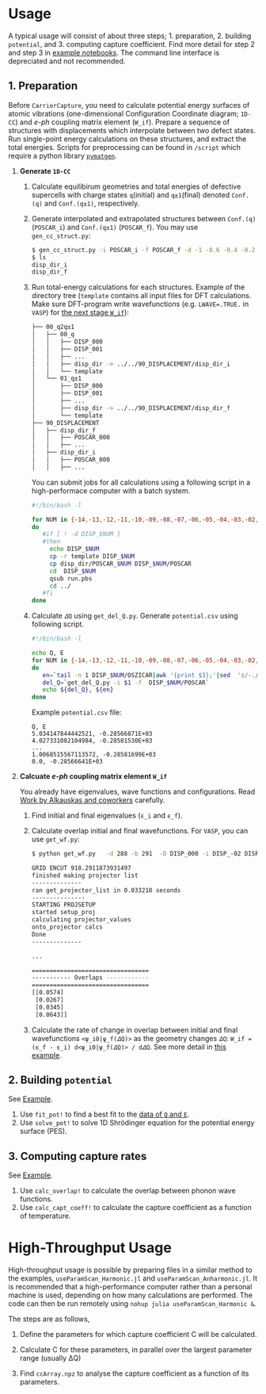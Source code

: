 # Usage

A typical usage will consist of about three steps; 1. preparation, 2. building `potential`, and 3. computing capture coefficient. Find more detail for step 2 and step 3 in [example notebooks](https://github.com/WMD-group/CarrierCapture.jl/tree/master/example/notebook). The command line interface is depreciated and not recommended.

## 1. Preparation

Before `CarrierCapture`, you need to calculate potential energy surfaces of atomic vibrations (one-dimensional Configuration Coordinate diagram; `1D-CC`) and _e-ph_ coupling matrix element (`W_if`). Prepare a sequence of structures with displacements which interpolate between two defect states. Run single-point energy calculations on these structures, and extract the total energies. Scripts for preprocessing can be found in `/script` which require a python library [`pymatgen`](http://pymatgen.org).

1. **Generate `1D-CC`**

   1. Calculate equilibirum geometries and total energies of defective supercells with charge states `q`(initial) and `q±1`(final) denoted `Conf.(q)` and `Conf.(q±1)`, respectively.

   2. Generate interpolated and extrapolated structures between `Conf.(q)` (`POSCAR_i`) and `Conf.(q±1)` (`POSCAR_f`). You may use `gen_cc_struct.py`:

      ```bash
      $ gen_cc_struct.py -i POSCAR_i -f POSCAR_f -d -1 -0.6 -0.4 -0.2 -0.1 0 0.1 0.2 0.4 0.6 1.0
      $ ls
      disp_dir_i
      disp_dir_f
      ```

   3. Run total-energy calculations for each structures. Example of the directory tree (`template` contains all input files for DFT calculations. Make sure DFT-program write wavefunctions (e.g. `LWAVE=.TRUE.` in `VASP`) for [the next stage `W_if`](#wif)):

      ```bash
      ├── 00_q2q±1
      │   ├── 00_q
      │   │   ├── DISP_000
      │   │   ├── DISP_001
      │   │   ├── ...
      │   │   ├── disp_dir -> ../../90_DISPLACEMENT/disp_dir_i
      │   │   └── template
      │   └── 01_q±1
      │       ├── DISP_000
      │       ├── DISP_001
      │       ├── ...
      │       ├── disp_dir -> ../../90_DISPLACEMENT/disp_dir_f
      │       └── template
      ├── 90_DISPLACEMENT
      │   ├── disp_dir_f
      │   │   ├── POSCAR_000
      │   │   ├── ...
      │   ├── disp_dir_i
      │   │   ├── POSCAR_000
      │   │   ├── ...
      ```

      You can submit jobs for all calculations using a following script in a high-performace computer with a batch system.

      ```bash
      #!/bin/bash -l

      for NUM in {-14,-13,-12,-11,-10,-09,-08,-07,-06,-05,-04,-03,-02,-01,000,001,002,003,004,005,006,007,008,009,010,011,012,013,014}
      do
         #if [ ! -d DISP_$NUM ]
         #then
           echo DISP_$NUM
           cp -r template DISP_$NUM
           cp disp_dir/POSCAR_$NUM DISP_$NUM/POSCAR
           cd  DISP_$NUM
           qsub run.pbs
           cd ../
         #fi
      done
      ```

   4. Calculate `𝛥Q` using `get_del_Q.py`. Generate `potential.csv` using following script.<a name="qe_data"></a>

      ```bash
      #!/bin/bash -l

      echo Q, E
      for NUM in {-14,-13,-12,-11,-10,-09,-08,-07,-06,-05,-04,-03,-02,-01,000,001,002,003,004,005,006,007,008,009,010,011,012,013,014}
      do
         en=`tail -n 1 DISP_$NUM/OSZICAR|awk '{print $3};'|sed  's/-./-0./' `
         del_Q=`get_del_Q.py -i $1 -f  DISP_$NUM/POSCAR`
         echo ${del_Q}, ${en}
      done
      ```

      Example `potential.csv` file:

      ```
      Q, E
      5.034147844442521, -0.28566871E+03
      4.027331082104984, -0.28581530E+03
      ...
      1.0068515567113572, -0.28581699E+03
      0.0, -0.28566641E+03
      ```



2. **Calcuate _e-ph_ coupling matrix element `W_if`** <a name="wif"></a>

   You already have eigenvalues, wave functions and configurations. Read [Work by Alkauskas and coworkers](https://journals.aps.org/prb/abstract/10.1103/PhysRevB.90.075202) carefully.

   1. Find initial and final eigenvalues (`ϵ_i` and `ϵ_f`).

   2. Calculate overlap initial and final wavefunctions. For `VASP`, you can use `get_wf.py`:
   
      ```bash
      $ python get_wf.py   -d 288 -b 291  -D DISP_000 -i DISP_-02 DISP_-01 DISP_001 DISP_002
      
      GRID ENCUT 918.2911873931497
      finished making projector list
      --------------
      ran get_projector_list in 0.033210 seconds
      ---------------
      STARTING PROJSETUP
      started setup_proj
      calculating projector_values
      onto_projector calcs
      Done
      --------------
      
      ...
      
      =================================
      ----------- Overlaps ------------
      =================================
      [[0.0574]
       [0.0267]
       [0.0345]
       [0.0643]]
      ```
   
   3. Calculate the rate of change in overlap between initial and final wavefunctions `<ψ_i0|ψ_f(𝛥Q)>` as the geometry changes `𝛥Q`:
      `W_if = (ϵ_f - ϵ_i) d<ψ_i0|ψ_f(𝛥Q)> / d𝛥Q`. See more detail in [this example](https://github.com/WMD-group/CarrierCapture.jl/blob/master/example/notebook/e-ph.ipynb).
   
## 2. Building `potential`
See [Example](https://github.com/WMD-group/CarrierCapture.jl/blob/master/example/notebook/Anharmonic%20(DX%20center).ipynb).

  1. Use `fit_pot!` to find a best fit to the [data of `Q` and `E`](#qe_data). 
  2. Use `solve_pot!` to solve 1D Shrödinger equation for the potential energy surface (PES).

## 3. Computing capture rates
See [Example](https://github.com/WMD-group/CarrierCapture.jl/blob/master/example/notebook/Anharmonic%20(DX%20center).ipynb).

  1. Use `calc_overlap!` to calculate the overlap between phonon wave functions.
  2. Use `calc_capt_coeff!` to calculate the capture coefficient as a function of temperature.



# High-Throughput Usage
High-throughput usage is possible by preparing files in a similar method to the examples, `useParamScan_Harmonic.jl` and `useParamScan_Anharmonic.jl`. It is recommended that a high-performance computer rather than a personal machine is used, depending on how many calculations are performed. The code can then be run remotely using `nohup julia useParamScan_Harmonic &`.

The steps are as follows,
1. Define the parameters for which capture coefficient C will be calculated.

2. Calculate C for these parameters, in parallel over the largest parameter range (usually ΔQ)

3. Find `ccArray.npz` to analyse the capture coefficient as a function of its parameters.

